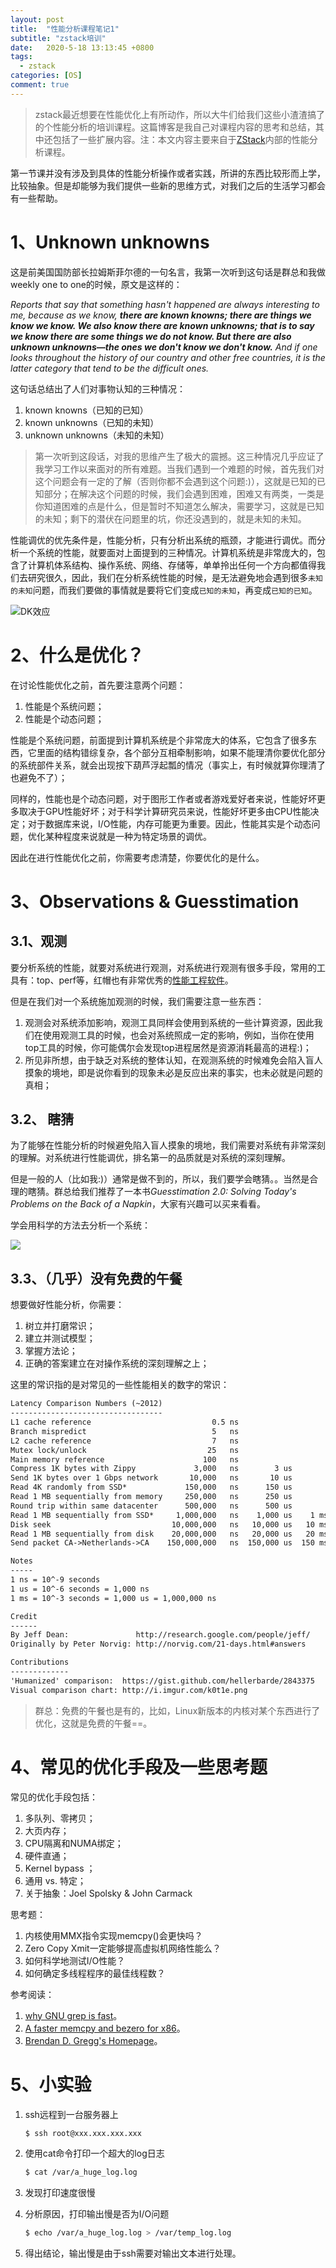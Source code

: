 ```yaml
---
layout: post
title:  "性能分析课程笔记1"
subtitle: "zstack培训"
date:   2020-5-18 13:13:45 +0800
tags:
  - zstack
categories: [OS]
comment: true
---
```


> zstack最近想要在性能优化上有所动作，所以大牛们给我们这些小渣渣搞了的个性能分析的培训课程。这篇博客是我自己对课程内容的思考和总结，其中还包括了一些扩展内容。注：本文内容主要来自于[ZStack](https://www.zstack.io/)内部的性能分析课程。

第一节课并没有涉及到具体的性能分析操作或者实践，所讲的东西比较形而上学，比较抽象。但是却能够为我们提供一些新的思维方式，对我们之后的生活学习都会有一些帮助。

# 1、Unknown unknowns

这是前美国国防部长拉姆斯菲尔德的一句名言，我第一次听到这句话是群总和我做weekly one to one的时候，原文是这样的：

*Reports that say that something hasn't happened are always interesting to me, because as we know, **there are known knowns; there are things we know we know. We also know there are known unknowns; that is to say we know there are some things we do not know. But there are also unknown unknowns—the ones we don't know we don't know.** And if one looks throughout the history of our country and other free countries, it is the latter category that tend to be the difficult ones.*

这句话总结出了人们对事物认知的三种情况：

1. known knowns（已知的已知）
2. known unknowns（已知的未知）
3. unknown unknowns（未知的未知）

> 第一次听到这段话，对我的思维产生了极大的震撼。这三种情况几乎应证了我学习工作以来面对的所有难题。当我们遇到一个难题的时候，首先我们对这个问题会有一定的了解（否则你都不会遇到这个问题:)），这就是已知的已知部分；在解决这个问题的时候，我们会遇到困难，困难又有两类，一类是你知道困难的点是什么，但是暂时不知道怎么解决，需要学习，这就是已知的未知；剩下的潜伏在问题里的坑，你还没遇到的，就是未知的未知。

性能调优的优先条件是，性能分析，只有分析出系统的瓶颈，才能进行调优。而分析一个系统的性能，就要面对上面提到的三种情况。计算机系统是非常庞大的，包含了计算机体系结构、操作系统、网络、存储等，单单拎出任何一个方向都值得我们去研究很久，因此，我们在分析系统性能的时候，是无法避免地会遇到很多`未知的未知`问题，而我们要做的事情就是要将它们变成`已知的未知`，再变成`已知的已知`。

![DK效应](\pictures\DK-effect.png)

# 2、什么是优化？

在讨论性能优化之前，首先要注意两个问题：

1. 性能是个系统问题；
2. 性能是个动态问题；

性能是个系统问题，前面提到计算机系统是个非常庞大的体系，它包含了很多东西，它里面的结构错综复杂，各个部分互相牵制影响，如果不能理清你要优化部分的系统部件关系，就会出现按下葫芦浮起瓢的情况（事实上，有时候就算你理清了也避免不了）；

同样的，性能也是个动态问题，对于图形工作者或者游戏爱好者来说，性能好坏更多取决于GPU性能好坏；对于科学计算研究员来说，性能好坏更多由CPU性能决定；对于数据库来说，I/O性能，内存可能更为重要。因此，性能其实是个动态问题，优化某种程度来说就是一种为特定场景的调优。

因此在进行性能优化之前，你需要考虑清楚，你要优化的是什么。

# 3、Observations & Guesstimation

## 3.1、观测

要分析系统的性能，就要对系统进行观测，对系统进行观测有很多手段，常用的工具有：top、perf等，红帽也有非常优秀的[性能工程软件](https://github.com/redhat-performance)。

但是在我们对一个系统施加观测的时候，我们需要注意一些东西：

1. 观测会对系统添加影响，观测工具同样会使用到系统的一些计算资源，因此我们在使用观测工具的时候，也会对系统照成一定的影响，例如，当你在使用top工具的时候，你可能偶尔会发现top进程居然是资源消耗最高的进程:)；
2. 所见非所想，由于缺乏对系统的整体认知，在观测系统的时候难免会陷入盲人摸象的境地，即是说你看到的现象未必是反应出来的事实，也未必就是问题的真相；

## 3.2、 瞎猜

为了能够在性能分析的时候避免陷入盲人摸象的境地，我们需要对系统有非常深刻的理解。对系统进行性能调优，排名第一的品质就是对系统的深刻理解。

但是一般的人（比如我:)）通常是做不到的，所以，我们要学会瞎猜。。当然是合理的瞎猜。群总给我们推荐了一本书*Guesstimation 2.0: Solving Today's Problems on the Back of a Napkin*，大家有兴趣可以买来看看。

学会用科学的方法去分析一个系统：

![](\pictures\science-experiment.png)

## 3.3、（几乎）没有免费的午餐

想要做好性能分析，你需要：

1. 树立并打磨常识；
2. 建立并测试模型；
3. 掌握方法论；
4. 正确的答案建立在对操作系统的深刻理解之上；

这里的常识指的是对常见的一些性能相关的数字的常识：

```txt
Latency Comparison Numbers (~2012)
----------------------------------
L1 cache reference                           0.5 ns
Branch mispredict                            5   ns
L2 cache reference                           7   ns                      14x L1 cache
Mutex lock/unlock                           25   ns
Main memory reference                      100   ns                      20x L2 cache, 200x L1 cache
Compress 1K bytes with Zippy             3,000   ns        3 us
Send 1K bytes over 1 Gbps network       10,000   ns       10 us
Read 4K randomly from SSD*             150,000   ns      150 us          ~1GB/sec SSD
Read 1 MB sequentially from memory     250,000   ns      250 us
Round trip within same datacenter      500,000   ns      500 us
Read 1 MB sequentially from SSD*     1,000,000   ns    1,000 us    1 ms  ~1GB/sec SSD, 4X memory
Disk seek                           10,000,000   ns   10,000 us   10 ms  20x datacenter roundtrip
Read 1 MB sequentially from disk    20,000,000   ns   20,000 us   20 ms  80x memory, 20X SSD
Send packet CA->Netherlands->CA    150,000,000   ns  150,000 us  150 ms

Notes
-----
1 ns = 10^-9 seconds
1 us = 10^-6 seconds = 1,000 ns
1 ms = 10^-3 seconds = 1,000 us = 1,000,000 ns

Credit
------
By Jeff Dean:               http://research.google.com/people/jeff/
Originally by Peter Norvig: http://norvig.com/21-days.html#answers

Contributions
-------------
'Humanized' comparison:  https://gist.github.com/hellerbarde/2843375
Visual comparison chart: http://i.imgur.com/k0t1e.png
```

> 群总：免费的午餐也是有的，比如，Linux新版本的内核对某个东西进行了优化，这就是免费的午餐==。

# 4、常见的优化手段及一些思考题

常见的优化手段包括：

1. 多队列、零拷贝；
2. 大页内存；
3. CPU隔离和NUMA绑定；
4. 硬件直通；
5. Kernel bypass ；
6. 通用 vs. 特定；
7. 关于抽象：Joel Spolsky & John Carmack

思考题：

1. 内核使用MMX指令实现memcpy()会更快吗？
2. Zero Copy Xmit一定能够提高虚拟机网络性能么？
3. 如何科学地测试I/O性能？
4. 如何确定多线程程序的最佳线程数？

参考阅读：

1. [why GNU grep is fast](https://lists.freebsd.org/pipermail/freebsd-current/2010-August/019310.html)。
2. [A faster memcpy and bezero for x86](https://yarchive.net/comp/linux/page_zeroing_strategy.html)。
3. [Brendan D. Gregg's Homepage](http://www.brendangregg.com/)。

# 5、小实验

1. ssh远程到一台服务器上

   ```bash
   $ ssh root@xxx.xxx.xxx.xxx
   ```

1. 使用cat命令打印一个超大的log日志

   ```bash
   $ cat /var/a_huge_log.log
   ```

2. 发现打印速度很慢

3. 分析原因，打印输出慢是否为I/O问题

   ```bash 
   $ echo /var/a_huge_log.log > /var/temp_log.log
   ```

4. 得出结论，输出慢是由于ssh需要对输出文本进行处理。




